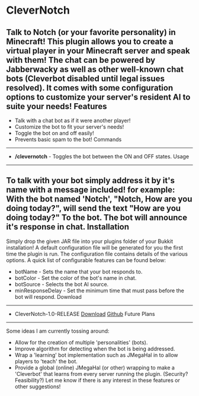 CleverNotch
===========

Talk to Notch (or your favorite personality) in Minecraft! This plugin allows you to create a virtual player in your Minecraft server and speak with them! The chat can be powered by Jabberwacky as well as other well-known chat bots (Cleverbot disabled until legal issues resolved). It comes with some configuration options to customize your server's resident AI to suite your needs!
Features
--------
* Talk with a chat bot as if it were another player!
* Customize the bot to fit your server's needs!
* Toggle the bot on and off easily!
* Prevents basic spam to the bot!
Commands
--------
* **/clevernotch** - Toggles the bot between the ON and OFF states.
Usage
-----
To talk with your bot simply address it by it's name with a message included! for example: With the bot named 'Notch', "Notch, How are you doing today?", will send the text "How are you doing today?" To the bot. The bot will announce it's response in chat.
Installation
------------
Simply drop the given JAR file into your plugins folder of your Bukkit installation!
A default configuration file will be generated for you the first time the plugin is run.
The configuration file contains details of the various options.
A quick list of configurable features can be found below:
* botName - Sets the name that your bot responds to.
* botColor - Set the color of the bot's name in chat.
* botSource - Selects the bot AI source.
* minResponseDelay - Set the minimum time that must pass before the bot will respond.
Download
--------
* CleverNotch-1.0-RELEASE [Download](http://dev.bukkit.org/server-mods/clevernotch/files) [Github](https://github.com/Endain/CleverNotch)
Future Plans
------------
Some ideas I am currently tossing around:
* Allow for the creation of multiple 'personalities' (bots).
* Improve algorithm for detecting when the bot is being addressed.
* Wrap a 'learning' bot implementation such as JMegaHal in to allow players to 'teach' the bot.
* Provide a global (online) JMegaHal (or other) wrapping to make a 'Cleverbot' that learns from every server running the plugin. (Security? Feasibility?)
Let me know if there is any interest in these features or other suggestions!